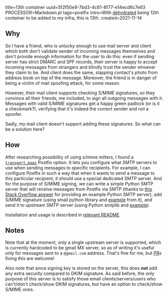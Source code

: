 title=13th container
uuid=5f2f50e9-7bd3-4c61-8f77-e14ecd6c7e63
PROCESSOR=Markdown.pl
tags=postfix
intro=With <a href='https://github.com/Lex-2008/containers/tree/master/dehydrated.cont'>dehydrated</a> being 12th container to be added to my infra, this is 13th.
created=2021-11-14

Why
---

So I have a friend, who is unlucky enough to use mail server and client which both
don't validate sender of incoming messages themselves and
don't provide enough information for the user to do this:
even if sending server has strict DMARC and SPF records,
their server is happy to accept incoming messages from strangers and blindly trust the sender whoever they claim to be.
And client does the same, slapping contact's photo from address book on top of the message.
Moreover, the friend is in danger of being a victim of mail spoofing attack, for some reason.

However, their mail client supports checking S/MIME signatures,
so they convince all their friends, me included, to sign all outgoing messages with it.
Messages with valid S/MIME signatures get a happy green padlock (or is it a checkmark?),
verifying that it's indeed the correct sender and not a spoofer.

Sadly, my mail client doesn't support adding these signatures.
So what can be a solution here?

How
---

After researching possibility of using s/mime milters,
I found a [`transport_maps`][p-tm] Postfix option.
It lets you configure what SMTP servers to use when sending messages to specific recipients.
For example, I can configure Postfix in such a way that when it wants to send a message to this particular recipient,
it should use a special dedicated SMTP server.
And for the purpose of S/MIME signing, we can write a simple Python SMTP server
that will receive messages from Postfix via SMTP
(thanks to [this Stack Overflow answer][so1] for providing an example Python SMTP server),
add S/MIME signature
(using smail python library and [example][smail2] from it),
and send it to upstream SMTP server
(using Python smtplib and [example][smtplib3]).

[p-tm]: http://www.postfix.org/postconf.5.html#transport_maps
[so1]: https://stackoverflow.com/a/2691249
[smail2]: https://pypi.org/project/python-smail/#signing
[smtplib3]: https://docs.python.org/3/library/smtplib.html#smtp-example

Installation and usage is described in [relevant README][readme].

[readme]: https://github.com/Lex-2008/containers/blob/master/padlock.cont/README.md#installation

Notes
-----

Note that at the moment, only a single upstream server is supported, which is currently hardcoded to be gmail MX server, so as of writing it's useful only for messages sent to a `@gmail.com` address. That's fine for me, but [PR][]s fixing this are welcome!

[PR]: https://github.com/Lex-2008/containers/edit/master/padlock.cont/data/serv.py

Also note that since signing key is stored on the server, this does **not** add any extra security compared to DKIM signature.
As said before, the only purpose of this server is to satisfy those email clients/servers/users who can't/don't check/show DKIM signatures, but have an option to check/show S/MIME ones.

